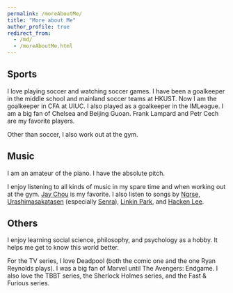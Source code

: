 ```yaml
---
permalink: /moreAboutMe/
title: "More about Me"
author_profile: true
redirect_from: 
  - /md/
  - /moreAboutMe.html
---
```


## Sports
I love playing soccer and watching soccer games. I have been a goalkeeper in the middle school and mainland soccer teams at HKUST. Now I am the goalkeeper in CFA at UIUC. I also played as a goalkeeper in the IMLeague. I am a big fan of Chelsea and Beijing Guoan. Frank Lampard and Petr Cech are my favorite players.

Other than soccer, I also work out at the gym.

## Music
I am an amateur of the piano. I have the absolute pitch.

I enjoy listening to all kinds of music in my spare time and when working out at the gym. [Jay Chou](https://en.wikipedia.org/wiki/Jay_Chou) is my favorite. I also listen to songs by [Nqrse](https://utaite.fandom.com/wiki/Nqrse), [Urashimasakatasen](https://en.wikipedia.org/wiki/Urashimasakatasen) (especially [Senra](https://utaite.fandom.com/wiki/Senra)), [Linkin Park](https://en.wikipedia.org/wiki/Linkin_Park), and [Hacken Lee](https://en.wikipedia.org/wiki/Hacken_Lee).

## Others
I enjoy learning social science, philosophy, and psychology as a hobby. It helps me get to know this world better.

For the TV series, I love Deadpool (both the comic one and the one Ryan Reynolds plays). I was a big fan of Marvel until The Avengers: Endgame. I also love the TBBT series, the Sherlock Holmes series, and the Fast & Furious series.
